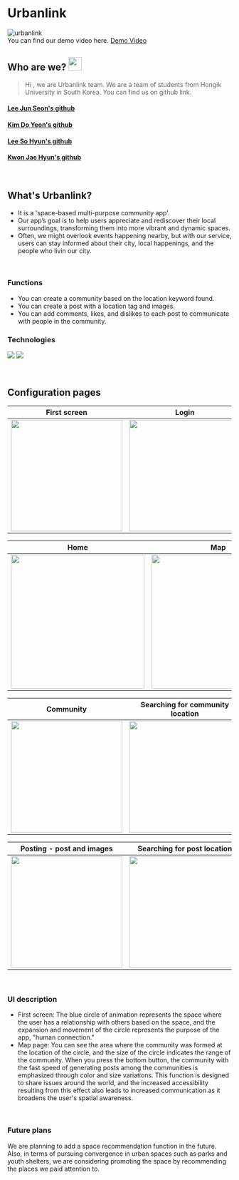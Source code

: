 # Urbanlink

![urbanlink](https://user-images.githubusercontent.com/100724454/229036383-e0f78ce0-1c06-43f0-8bd1-e97b3ac88988.jpg)  
You can find our demo video here. [Demo Video](https://www.youtube.com/watch?v=FfsPi4yWWLg)

## Who are we? <img src="https://raw.githubusercontent.com/MartinHeinz/MartinHeinz/master/wave.gif" width="30px">
>Hi , we are Urbanlink team. We are a team of students from Hongik University in South Korea.
>You can find us on github link.
#### [Lee Jun Seon's github](https://github.com/nx006)
#### [Kim Do Yeon's github](https://github.com/scarletKim2001)
#### [Lee So Hyun's github](https://github.com/SHL3)
#### [Kwon Jae Hyun's github](https://github.com/baebaebuae)

</br>

## What's Urbanlink?
* It is a 'space-based multi-purpose community app'.
* Our app’s goal is to help users appreciate and rediscover their local surroundings, transforming them into more vibrant and dynamic spaces.
* Often, we might overlook events happening nearby, but with our service, users can stay informed about their city, local happenings, and the people who livin our city.

</br>

### Functions
* You can create a community based on the location keyword found.
* You can create a post with a location tag and images.
* You can add comments, likes, and dislikes to each post to communicate with people in the community.

### Technologies
<img src="https://img.shields.io/badge/Flutter-02569B?style=flat-square&logo=flutter&logoColor=white"> <img src="https://img.shields.io/badge/Firebase-FFCA28?style=flat-square&logo=firebase&logoColor=white">

</br>

## Configuration pages

|First screen|Login|Profile|
|---------|--------|------|
|<img src="https://user-images.githubusercontent.com/100724454/229127348-0fb7302f-f338-471f-959f-8735cef44686.jpg" width="250">|<img src="https://user-images.githubusercontent.com/100724454/229127752-5327dc41-e234-4d5a-a85e-c09db23c13b2.png" width="250">|<img src="https://user-images.githubusercontent.com/100724454/229127955-9caf2eac-8dc9-4a74-9903-48b3c760d96a.png" width="250">|

|Home|Map|
|------|------|
|<img src="https://user-images.githubusercontent.com/100724454/229128994-02c0bba2-4dc6-4a03-a27f-7fccaaf242df.png" width="300">|<img src="https://user-images.githubusercontent.com/100724454/229129415-f1203eb1-3aff-4be8-8822-3318c0130c2e.png" width="300">|

|Community|Searching for community location|Specific community|
|------|------|------|
|<img src="https://user-images.githubusercontent.com/100724454/229130459-8c13cb01-d4be-4234-baa3-fdc62027bd1f.png" width="250">|<img src="https://user-images.githubusercontent.com/100724454/229131911-c6cbe443-d717-4df1-8598-34a606e0c6ae.pngg" width="250">|<img src="" width="250">|

|Posting - post and images|Searching for post location|Comments and appreciation|
|------|------|------|
|<img src="https://user-images.githubusercontent.com/100724454/229131903-5f8703b7-82ea-4f58-bca0-2d49ff79e67b.png" width="250">|<img src="https://user-images.githubusercontent.com/100724454/229146222-d84edd8c-f186-464b-bb15-818333c64ea2.png" width="250">|<img src="https://user-images.githubusercontent.com/100724454/229146378-e0bee26f-c36b-4590-9ea9-e364679b6ba8.png" width="250">|

</br>

### UI description
* First screen: The blue circle of animation represents the space where the user has a relationship with others based on the space, and the expansion and movement of the circle represents the purpose of the app, "human connection."
* Map page: You can see the area where the community was formed at the location of the circle, and the size of the circle indicates the range of the community. When you press the bottom button, the community with the fast speed of generating posts among the communities is emphasized through color and size variations. This function is designed to share issues around the world, and the increased accessibility resulting from this effect also leads to increased communication as it broadens the user's spatial awareness.

</br>

### Future plans  
We are planning to add a space recommendation function in the future. Also, in terms of pursuing convergence in urban spaces such as parks and youth shelters, we are considering promoting the space by recommending the places we paid attention to.
